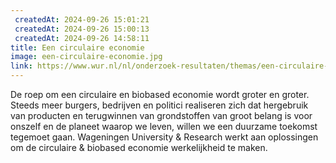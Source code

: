 ```yaml
---
 createdAt: 2024-09-26 15:01:21
 createdAt: 2024-09-26 15:00:13
 createdAt: 2024-09-26 14:58:11
title: Een circulaire economie
image: een-circulaire-economie.jpg
link: https://www.wur.nl/nl/onderzoek-resultaten/themas/een-circulaire-economie.htm
---
```


De roep om een circulaire en biobased economie wordt groter en groter. Steeds meer burgers, bedrijven en politici realiseren zich dat hergebruik van producten en terugwinnen van grondstoffen van groot belang is voor onszelf en de planeet waarop we leven, willen we een duurzame toekomst tegemoet gaan. Wageningen University & Research werkt aan oplossingen om de circulaire & biobased economie werkelijkheid te maken.

